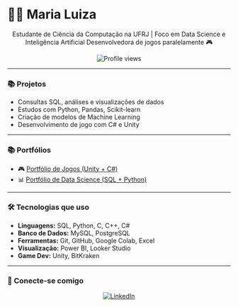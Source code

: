 <h1 align="left">👩‍💻 Maria Luiza</h1>
<p align="center">
  Estudante de Ciência da Computação na UFRJ | Foco em Data Science e Inteligência Artificial  
  Desenvolvedora de jogos paralelamente 🎮
</p>

<p align="center">
  <img src="https://komarev.com/ghpvc/?username=marialuiza&color=blue" alt="Profile views" />
</p>

---

### 📚 Projetos

- Consultas SQL, análises e visualizações de dados
- Estudos com Python, Pandas, Scikit-learn
- Criação de modelos de Machine Learning
- Desenvolvimento de jogo com C# e Unity 

---

### 📚 Portfólios

- 🎮 [Portfólio de Jogos (Unity + C#)](https://github.com/seuusuario/portfolio-games)  
- 📊 [Portfólio de Data Science (SQL + Python)](https://github.com/seuusuario/portfolio-datascience)

---

### 🛠️ Tecnologias que uso

- **Linguagens:** SQL, Python, C, C++, C#  
- **Banco de Dados:** MySQL, PostgreSQL  
- **Ferramentas:** Git, GitHub, Google Colab, Excel  
- **Visualização:** Power BI, Looker Studio  
- **Game Dev:** Unity, BitKraken

---

### 👋 Conecte-se comigo

<p align="center">
  <a href="www.linkedin.com/in/maria-luiza-pinheiro-3a1b15305" target="_blank">
    <img src="https://img.shields.io/badge/-LinkedIn-0e76a8?style=for-the-badge&logo=linkedin&logoColor=white" alt="LinkedIn">
  </a>
</p>

